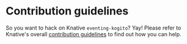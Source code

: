# Contribution guidelines

So you want to hack on Knative `eventing-kogito`? Yay! Please refer to Knative's
overall [contribution guidelines](https://www.knative.dev/contributing/) to find out how you can help.
